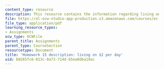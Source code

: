 ```yaml
---
content_type: resource
description: This resource contains the information regarding living on $2 per day.
file: https://ol-ocw-studio-app-production.s3.amazonaws.com/courses/ec-701j-d-lab-i-development-fall-2009/b0265fc6013c0a73714db5ea0dba19ac_MITEC_701JF09_hw15.pdf
file_type: application/pdf
learning_resource_types:
- Assignments
ocw_type: OCWFile
parent_title: Assignments
parent_type: CourseSection
resourcetype: Document
title: 'Homework 15 description: living on $2 per day'
uid: b0265fc6-013c-0a73-714d-b5ea0dba19ac
---
```

